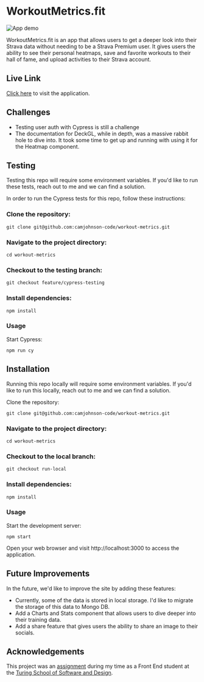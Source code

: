 # WorkoutMetrics.fit

![App demo](https://media.giphy.com/media/v1.Y2lkPTc5MGI3NjExN2M5bXptZjUxZHZrMWMwaXZzbWZ4cjAyZWU0YjM3d2Iwa3Z6MTNmdCZlcD12MV9pbnRlcm5hbF9naWZfYnlfaWQmY3Q9Zw/SpEfEUsc764OndqcD2/giphy.gif)

WorkoutMetrics.fit is an app that allows users to get a deeper look into their Strava data without needing to be a Strava Premium user. It gives users the ability to see their personal heatmaps, save and favorite workouts to their hall of fame, and upload activities to their Strava account.

## Live Link

[Click here](https://workout-metrics.vercel.app/) to visit the application.

## Challenges

- Testing user auth with Cypress is still a challenge
- The documentation for DeckGL, while in depth, was a massive rabbit hole to dive into. It took some time to get up and running with using it for the Heatmap component.

## Testing

Testing this repo will require some environment variables. If you'd like to run these tests, reach out to me and we can find a solution. 

In order to run the Cypress tests for this repo, follow these instructions: 

### Clone the repository:

`git clone git@github.com:camjohnson-code/workout-metrics.git`

### Navigate to the project directory:

`cd workout-metrics`

### Checkout to the testing branch:

`git checkout feature/cypress-testing`

### Install dependencies:

`npm install`

### Usage

Start Cypress:

`npm run cy`

## Installation

Running this repo locally will require some environment variables. If you'd like to run this locally, reach out to me and we can find a solution. 

Clone the repository:

`git clone git@github.com:camjohnson-code/workout-metrics.git`

### Navigate to the project directory:

`cd workout-metrics`

### Checkout to the local branch:

`git checkout run-local`

### Install dependencies:

`npm install`

### Usage

Start the development server:

`npm start`

Open your web browser and visit http://localhost:3000 to access the application.

## Future Improvements

In the future, we'd like to improve the site by adding these features:

- Currently, some of the data is stored in local storage. I'd like to migrate the storage of this data to Mongo DB.
- Add a Charts and Stats component that allows users to dive deeper into their training data.
- Add a share feature that gives users the ability to share an image to their socials. 

## Acknowledgements

This project was an [assignment](https://frontend.turing.edu/projects/module-3/stretch.html) during my time as a Front End student at the [Turing School of Software and Design](https://turing.edu/).
